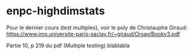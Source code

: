 # enpc-highdimstats

Pour le dernier cours (test multiples), voir le poly de Christauphe Giraud:
https://www.imo.universite-paris-saclay.fr/~giraud/Orsay/Bookv3.pdf

Partie 10, p 219 du pdf (Multiple testing)
blablabla
